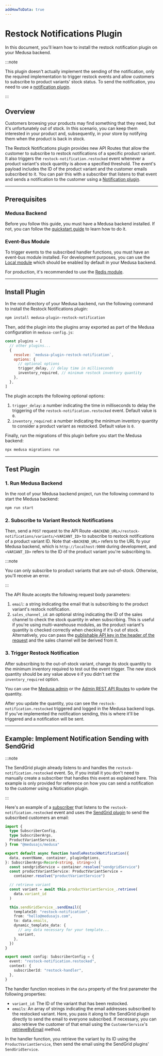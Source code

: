 ```yaml
---
addHowToData: true
---
```


# Restock Notifications Plugin

In this document, you’ll learn how to install the restock notification plugin on your Medusa backend.

:::note

This plugin doesn't actually implement the sending of the notification, only the required implementation to trigger restock events and allow customers to subscribe to product variants' stock status. To send the notification, you need to use a [notification plugin](../notifications/).

:::

## Overview

Customers browsing your products may find something that they need, but it's unfortunately out of stock. In this scenario, you can keep them interested in your product and, subsequently, in your store by notifying them when the product is back in stock.

The Restock Notifications plugin provides new API Routes that allow the customer to subscribe to restock notifications of a specific product variant. It also triggers the `restock-notification.restocked` event whenever a product variant's stock quantity is above a specified threshold. The event's payload includes the ID of the product variant and the customer emails subscribed to it. You can pair this with a subscriber that listens to that event and sends a notification to the customer using a [Notification plugin](../notifications/).

---

## Prerequisites

### Medusa Backend

Before you follow this guide, you must have a Medusa backend installed. If not, you can follow the [quickstart guide](../../create-medusa-app.mdx) to learn how to do it.

### Event-Bus Module

To trigger events to the subscribed handler functions, you must have an event-bus module installed. For development purposes, you can use the [Local module](../../development/events/modules/local.md)  which should be enabled by default in your Medusa backend.

For production, it's recommended to use the [Redis module](../../development/events/modules/redis.md).

---

## Install Plugin

In the root directory of your Medusa backend, run the following command to install the Restock Notifications plugin:

```bash npm2yarn
npm install medusa-plugin-restock-notification
```

Then, add the plugin into the plugins array exported as part of the Medusa configuration in `medusa-config.js`:

```js title="medusa-config.js"
const plugins = [
  // other plugins...
  {
    resolve: `medusa-plugin-restock-notification`,
    options: {
      // optional options
      trigger_delay, // delay time in milliseconds
      inventory_required, // minimum restock inventory quantity
    },
  },
]
```

The plugin accepts the following optional options:

1. `trigger_delay`: a number indicating the time in milliseconds to delay the triggering of the `restock-notification.restocked` event. Default value is `0`.
2. `inventory_required`: a number indicating the minimum inventory quantity to consider a product variant as restocked. Default value is `0`.

Finally, run the migrations of this plugin before you start the Medusa backend:

```bash
npx medusa migrations run
```

---

## Test Plugin

### 1. Run Medusa Backend

In the root of your Medusa backend project, run the following command to start the Medusa backend:

```bash npm2yarn
npm run start
```

### 2. Subscribe to Variant Restock Notifications

Then, send a `POST` request to the API Route `<BACKEND_URL>/restock-notifications/variants/<VARIANT_ID>` to subscribe to restock notifications of a product variant ID. Note that `<BACKEND_URL>` refers to the URL fo your Medusa backend, which is `http://localhost:9000` during development, and `<VARIANT_ID>` refers to the ID of the product variant you're subscribing to.

:::note

You can only subscribe to product variants that are out-of-stock. Otherwise, you'll receive an error.

:::

The API Route accepts the following request body parameters:

1. `email`: a string indicating the email that is subscribing to the product variant's restock notification.
2. `sales_channel_id`: an optional string indicating the ID of the sales channel to check the stock quantity in when subscribing. This is useful if you're using multi-warehouse modules, as the product variant's quantity is checked correctly when checking if it's out of stock. Alternatively, you can pass the [publishable API key in the header of the request](../../development/publishable-api-keys/storefront/use-in-requests.md) and the sales channel will be derived from it.

### 3. Trigger Restock Notification

After subscribing to the out-of-stock variant, change its stock quantity to the minimum inventory required to test out the event trigger. The new stock quantity should be any value above `0` if you didn't set the `inventory_required` option.

You can use the [Medusa admin](../../user-guide/products/manage.mdx#manage-product-variants) or the [Admin REST API Routes](https://docs.medusajs.com/api/admin#products_postproductsproductvariantsvariant) to update the quantity.

After you update the quantity, you can see the `restock-notification.restocked` triggered and logged in the Medusa backend logs. If you've implemented the notification sending, this is where it'll be triggered and a notification will be sent.

---

## Example: Implement Notification Sending with SendGrid

:::note

The SendGrid plugin already listens to and handles the `restock-notification.restocked` event. So, if you install it you don't need to manually create a subscriber that handles this event as explained here. This example is only provided for reference on how you can send a notification to the customer using a Notication plugin.

:::

Here's an example of a [subscriber](../../development/events/subscribers.mdx) that listens to the `restock-notification.restocked` event and uses the [SendGrid plugin](../notifications/sendgrid.mdx) to send the subscribed customers an email:

```ts title="src/subscribers/restock-notification.ts"
import { 
  type SubscriberConfig, 
  type SubscriberArgs,
  ProductVariantService,
} from "@medusajs/medusa"

export default async function handleRestockNotification({ 
  data, eventName, container, pluginOptions, 
}: SubscriberArgs<Record<string, string>>) {
  const sendgridService = container.resolve("sendgridService")
  const productVariantService: ProductVariantService = 
    container.resolve("productVariantService")

  // retrieve variant
  const variant = await this.productVariantService_.retrieve(
    data.variant_id
  )

  this.sendGridService_.sendEmail({
    templateId: "restock-notification",
    from: "hello@medusajs.com",
    to: data.emails,
    dynamic_template_data: {
      // any data necessary for your template...
      variant,
    },
  })
}

export const config: SubscriberConfig = {
  event: "restock-notification.restocked",
  context: {
    subscriberId: "restock-handler",
  },
}
```

The handler function receives in the `data` property of the first parameter the following properties:

- `variant_id`: The ID of the variant that has been restocked.
- `emails`: An array of strings indicating the email addresses subscribed to the restocked variant. Here, you pass it along to the SendGrid plugin directly to send the email to everyone subscribed. If necessary, you can also retrieve the customer of that email using the `CustomerService`'s [retrieveByEmail](../../references/services/classes/services.CustomerService.mdx#retrievebyemail) method.

In the handler function, you retrieve the variant by its ID using the `ProductVariantService`, then send the email using the SendGrid plugins' `SendGridService`.
